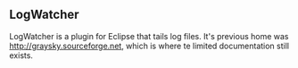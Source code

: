 ## LogWatcher

LogWatcher is a plugin for Eclipse that tails log files. It's previous home was http://graysky.sourceforge.net, which is where te limited documentation still exists.

